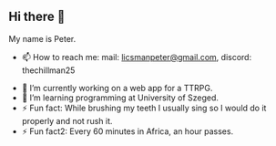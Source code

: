 ## Hi there 👋
My name is Peter.
- 📫 How to reach me: mail: licsmanpeter@gmail.com, discord: thechillman25

<!--
**TheChillMan25/TheChillMan25** is a ✨ _special_ ✨ repository because its `README.md` (this file) appears on your GitHub profile.

Here are some ideas to get you started:
-->
- 🔭 I’m currently working on a web app for a TTRPG.
- 🌱 I’m learning programming at University of Szeged.
- ⚡ Fun fact: While brushing my teeth I usually sing so I would do it properly and not rush it.
- ⚡ Fun fact2: Every 60 minutes in Africa, an hour passes.
